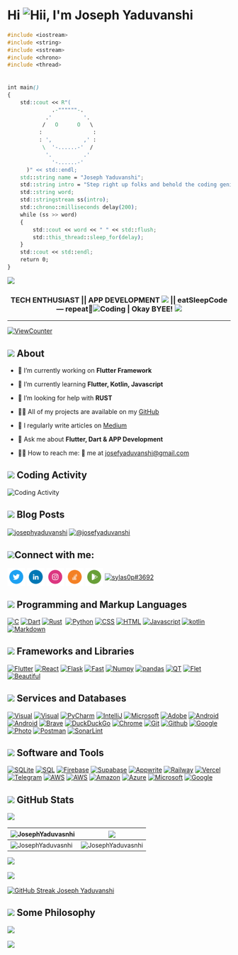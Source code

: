 # Hi  <img src="https://media.giphy.com/media/2MevupEaJcDhIOpRYz/giphy.gif" width="48" alt="Hii">, I'm Joseph Yaduvanshi

```css
#include <iostream>
#include <string>
#include <sstream>
#include <chrono>
#include <thread>


int main()
{
    std::cout << R"(
              .-""""""-.
            .'          '.
           /   O      O   \
          :                :
          : ',          ,' :
           \  '-......-'  /
            '.          .'
              '-......-'
      )" << std::endl;
    std::string name = "Joseph Yaduvanshi";
    std::string intro = "Step right up folks and behold the coding genius of "+ name + "." + "\nI'll take your boring old apps and turn them into Flutter-ific masterpieces.\nAnd when I'm done, I'll add a dash of Python magic to make sure everything runs like a dream.\nSo don't just sit there, let's build something amazing together! ";
    std::string word;
    std::stringstream ss(intro);
    std::chrono::milliseconds delay(200);
    while (ss >> word)
    {
        std::cout << word << " " << std::flush;
        std::this_thread::sleep_for(delay);
    }
    std::cout << std::endl;
    return 0;
}
```

![](https://readme-typing-svg.demolab.com/?lines=Full-stack%20developer%20with%207+%20years%20of%20experience;%20Expert%20in%20Flutter,%20Python,%20and%20web%20scraping;%20Intermediate%20in%20multiple%20languages%20and%20technologies;%20Sci-fi%20enthusiast%20and%20self-motivated%20learner;%20Skilled%20in%20Git;Constantly%20expanding%20my%20tech%20stack;Passion%20for%20new%20technologies&font=Pacifico&duration=3000&pause=1000&color=F72E7DFF&center=true&vCenter=true&width=450&height=100&size=20)

<h3 align="center">TECH ENTHUSIAST || APP
DEVELOPMENT <img src="https://media.giphy.com/media/vjSpbJ9VuX9gojDttn/giphy.gif" width="25"> || eatSleepCode —
repeat👨<img src="https://media.giphy.com/media/cIn5fTcjnKhStIeAef/giphy.gif" width="28" alt="Coding"> | Okay
BYEE! <img src="https://media.giphy.com/media/xAqHUL21pMHe0/giphy.gif" width="30"> </h3>

----


<a href="https://github.com/josephyaduvanshi/github_view_counter">
    <img src="https://github-tools-josef.up.railway.app/views-counts?username=josephyaduvanshi" alt="ViewCounter">
</a>

## <img src="https://media.giphy.com/media/PjJ3G4xhh8KK6jQzqP/giphy.gif" width="34"> About

- 🔭 I’m currently working on **Flutter Framework**

- 🌱 I’m currently learning **Flutter, Kotlin, Javascript**

- 🤝 I’m looking for help with **RUST**

- 👨‍💻 All of my projects are available on my [GitHub](https://github.com/JOSEPHYADUVANSHI)

- 📝 I regularly write articles on [Medium](https://josefyaduvanshi.medium.com/)

- 💬 Ask me about **Flutter, Dart & APP Development**

- 🙋🏻 How to reach me: 📩 me at [josefyaduvanshi@gmail.com](mailto:)

## <img src="https://media.giphy.com/media/iV6Ykak9ZBzgX7tOk6/giphy.gif" width=35> Coding Activity

<img src="https://wakatime.com/share/@josephyaduvanshi/2601cbf5-9f97-46c7-8235-51f484fd5bd7.svg" alt="Coding Activity">

## <img src="https://media.giphy.com/media/PH1TxJq570y68qujjO/giphy.gif" width="30"> Blog Posts

<p>
<a href="https://dev.to/josephyaduvanshi" target="blank"><img align="center" src="https://img.icons8.com/?id=19293&format=png&size=96&name=icons8-code-96.png&fromSite=true&token=&color=000000" alt="josephyaduvanshi" height="30" width="40" /></a>
<a href="https://medium.com/@josefyaduvanshi" target="blank"><img align="center" src="https://img.icons8.com/color-glass/96/000000/medium-monogram.png" alt="@josefyaduvanshi" width="40" /></a>
</p>

## <img src="https://media.giphy.com/media/Ajy6OhLXsMYFDBnv8m/giphy.gif" width= "34">Connect with me:

<p>
<a href="https://twitter.com/josefyaduvanshi" target="blank"><img align="center" src="https://github.com/aritraroy/social-icons/blob/master/twitter-icon.png?raw=true" alt="josefyaduvanshi"  width="40" /></a>
<a href="https://linkedin.com/in/josephyaduvanshi" target="blank"><img align="center" src="https://github.com/aritraroy/social-icons/blob/master/linkedin-icon.png?raw=true" alt="josephyaduvanshi"  width="40" /></a>
<a href="https://instagram.com/joseph_yaduvanshi" target="blank"><img align="center" src="https://github.com/aritraroy/social-icons/blob/master/instagram-icon.png?raw=true" alt="joseph_yaduvanshi"  width="40" /></a>
<a href="https://stackoverflow.com/users/151445/joseph-yaduvanshi" target="blank"><img align="center" src="https://github.com/aritraroy/social-icons/blob/master/stackoverflow-icon.png?raw=true" alt="joseph_yaduvanshi"  width="40" /></a>
<a href="https://stackoverflow.com/users/151445/joseph-yaduvanshi" target="blank"><img align="center" src="https://raw.githubusercontent.com/aritraroy/social-icons/master/play-store-icon.png" alt="joseph_yaduvanshi"  width="40" /></a>
<a href="https://discord.gg/sylas0p#3692" target="blank"><img align="center" src="https://img.icons8.com/?id=alUj8grSk3RX&format=svg&size=240&name=icons8-discord.svg&fromSite=true&token=&color=000000" alt="sylas0p#3692"  width="40" /></a>
</p>

## <img src="https://media.giphy.com/media/f7omQNmgiyjj5sffvZ/giphy.gif" width="35"> Programming and Markup Languages

  <p>
<a href="https://github.com/josephyaduvanshi/github_view_counter"><img alt="C" src="https://img.shields.io/static/v1?label=&message=C%2B%2B&labelColor=%23862598&color=%23862598&logoWidth=0&logo=cplusplus&logoColor=white&style=plastic"></a> <a href="https://github.com/josephyaduvanshi/github_view_counter"><img alt="Dart" src="https://img.shields.io/static/v1?label=&message=Dart&labelColor=%237dae66&color=%237dae66&logoWidth=0&logo=dart&logoColor=white&style=plastic"></a> <a href="https://github.com/josephyaduvanshi/github_view_counter"><img alt="Rust" src="https://img.shields.io/static/v1?label=&message=Rust&labelColor=607d8b&color=%23919a24&logoWidth=0&logo=Rust&logoColor=white&style=plastic"></a> <a href="https://github.com/josephyaduvanshi/github_view_counter"><img alt="" src="https://img.shields.io/static/v1?label=&message=.Net&labelColor=607d8b&color=%2347ad4e&logoWidth=0&logo=dotnet&logoColor=white&style=plastic"></a> <a href="https://github.com/josephyaduvanshi/github_view_counter"><img alt="Python" src="https://img.shields.io/static/v1?label=&message=Python&labelColor=%237bd48a&color=%237bd48a&logoWidth=0&logo=Python&logoColor=white&style=plastic"></a> <a href="https://github.com/josephyaduvanshi/github_view_counter"><img alt="CSS" src="https://img.shields.io/static/v1?label=&message=CSS&labelColor=%23a224b4&color=%23a224b4&logoWidth=0&logo=css3&logoColor=white&style=plastic"></a> <a href="https://github.com/josephyaduvanshi/github_view_counter"><img alt="HTML" src="https://img.shields.io/static/v1?label=&message=HTML&labelColor=%23d5abce&color=%23d5abce&logoWidth=0&logo=html5&logoColor=white&style=plastic"></a> <a href="https://github.com/josephyaduvanshi/github_view_counter"><img alt="Javascript" src="https://img.shields.io/static/v1?label=&message=Javascript&labelColor=%231ab1ad&color=%231ab1ad&logoWidth=0&logo=javascript&logoColor=white&style=plastic"></a> <a href="https://github.com/josephyaduvanshi/github_view_counter"><img alt="kotlin" src="https://img.shields.io/static/v1?label=&message=kotlin&labelColor=%23d025b3&color=%23d025b3&logoWidth=15&logo=kotlin&logoColor=white&style=plastic"></a> <a href="https://github.com/josephyaduvanshi/github_view_counter"><img alt="Markdown" src="https://img.shields.io/static/v1?label=&message=Markdown&labelColor=%233e58c8&color=%233e58c8&logoWidth=0&logo=markdown&logoColor=white&style=plastic"></a>
  </p>

## <img src="https://media.giphy.com/media/3o7TKSjRrfIPjeUGic/giphy.gif" width="35"> Frameworks and Libraries

<p>
<a href="https://github.com/josephyaduvanshi/github_view_counter"><img alt="Flutter" src="https://img.shields.io/static/v1?label=&message=Flutter&labelColor=%2309bf7c&color=%2309bf7c&logoWidth=0&logo=flutter&logoColor=white&style=plastic"></a> <a href="https://github.com/josephyaduvanshi/github_view_counter"><img alt="React" src="https://img.shields.io/static/v1?label=&message=React+Native&labelColor=%2372d684&color=%2372d684&logoWidth=0&logo=react&logoColor=white&style=plastic"></a> <a href="https://github.com/josephyaduvanshi/github_view_counter"><img alt="Flask" src="https://img.shields.io/static/v1?label=&message=Flask&labelColor=%23b2c106&color=%23b2c106&logoWidth=0&logo=flask&logoColor=white&style=plastic"></a> <a href="https://github.com/josephyaduvanshi/github_view_counter"><img alt="Fast" src="https://img.shields.io/static/v1?label=&message=Fast+API&labelColor=%2316c0a2&color=%2316c0a2&logoWidth=0&logo=fastapi&logoColor=white&style=plastic"></a> <a href="https://github.com/josephyaduvanshi/github_view_counter"><img alt="Numpy" src="https://img.shields.io/static/v1?label=&message=Numpy&labelColor=%236ff377&color=%236ff377&logoWidth=0&logo=numpy&logoColor=white&style=plastic"></a> <a href="https://github.com/josephyaduvanshi/github_view_counter"><img alt="pandas" src="https://img.shields.io/static/v1?label=&message=pandas&labelColor=%23cfa726&color=%23cfa726&logoWidth=0&logo=pandas&logoColor=white&style=plastic"></a> <a href="https://github.com/josephyaduvanshi/github_view_counter"><img alt="QT" src="https://img.shields.io/static/v1?label=&message=QT&labelColor=%23f6db29&color=%23f6db29&logoWidth=0&logo=qt&logoColor=white&style=plastic"></a> <a href="https://github.com/josephyaduvanshi/github_view_counter"><img alt="Flet" src="https://img.shields.io/static/v1?label=&message=Flet&labelColor=%2337c39a&color=%2337c39a&logoWidth=0&logo=flet&logoColor=white&style=plastic"></a> <a href="https://github.com/josephyaduvanshi/github_view_counter"><img alt="Beautiful" src="https://img.shields.io/static/v1?label=&message=Beautiful+Soup&labelColor=%23ddd1a4&color=%23ddd1a4&logoWidth=0&logo=beautifulsoup&logoColor=white&style=plastic"></a>
</p>

## <img src="https://media.giphy.com/media/Ig7btntW8d1LtMjCa1/giphy.gif" width="35"> Services and Databases

<p>
<a href="https://github.com/josephyaduvanshi/github_view_counter"><img alt="Visual" src="https://img.shields.io/static/v1?label=&message=Visual+Studio+Code&labelColor=%233becbc&color=%233becbc&logoWidth=0&logo=visualstudiocode&logoColor=white&style=plastic"></a> <a href="https://github.com/josephyaduvanshi/github_view_counter"><img alt="Visual" src="https://img.shields.io/static/v1?label=&message=Visual+Studio&labelColor=%235d9bb2&color=%235d9bb2&logoWidth=0&logo=visualstudio&logoColor=white&style=plastic"></a> <a href="https://github.com/josephyaduvanshi/github_view_counter"><img alt="PyCharm" src="https://img.shields.io/static/v1?label=&message=PyCharm&labelColor=%23b5bb11&color=%23b5bb11&logoWidth=0&logo=pycharm&logoColor=white&style=plastic"></a> <a href="https://github.com/josephyaduvanshi/github_view_counter"><img alt="IntelliJ" src="https://img.shields.io/static/v1?label=&message=IntelliJ+Idea&labelColor=%23ff4ab7&color=%23ff4ab7&logoWidth=0&logo=intellijidea&logoColor=white&style=plastic"></a> <a href="https://github.com/josephyaduvanshi/github_view_counter"><img alt="Microsoft" src="https://img.shields.io/static/v1?label=&message=Microsoft+Office&labelColor=%232f2c1b&color=%232f2c1b&logoWidth=0&logo=microsoftoffice&logoColor=white&style=plastic"></a> <a href="https://github.com/josephyaduvanshi/github_view_counter"><img alt="Adobe" src="https://img.shields.io/static/v1?label=&message=Adobe+Tools&labelColor=%23394f11&color=%23394f11&logoWidth=0&logo=adobecreativecloud&logoColor=white&style=plastic"></a> <a href="https://github.com/josephyaduvanshi/github_view_counter"><img alt="Android" src="https://img.shields.io/static/v1?label=&message=Android&labelColor=%23f58cd1&color=%23f58cd1&logoWidth=0&logo=android&logoColor=white&style=plastic"></a> <a href="https://github.com/josephyaduvanshi/github_view_counter"><img alt="Android" src="https://img.shields.io/static/v1?label=&message=Android+Studio&labelColor=%238fbd1d&color=%238fbd1d&logoWidth=0&logo=androidstudio&logoColor=white&style=plastic"></a> <a href="https://github.com/josephyaduvanshi/github_view_counter"><img alt="Brave" src="https://img.shields.io/static/v1?label=&message=Brave&labelColor=%239e669a&color=%239e669a&logoWidth=0&logo=brave&logoColor=white&style=plastic"></a> <a href="https://github.com/josephyaduvanshi/github_view_counter"><img alt="DuckDuckGo" src="https://img.shields.io/static/v1?label=&message=DuckDuckGo&labelColor=%23b09711&color=%23b09711&logoWidth=0&logo=duckduckgo&logoColor=white&style=plastic"></a> <a href="https://github.com/josephyaduvanshi/github_view_counter"><img alt="Chrome" src="https://img.shields.io/static/v1?label=&message=Chrome&labelColor=%23f8e7bc&color=%23f8e7bc&logoWidth=0&logo=googlechrome&logoColor=white&style=plastic"></a> <a href="https://github.com/josephyaduvanshi/github_view_counter"><img alt="Git" src="https://img.shields.io/static/v1?label=&message=Git&labelColor=%236e7165&color=%236e7165&logoWidth=0&logo=git&logoColor=white&style=plastic"></a> <a href="https://github.com/josephyaduvanshi/github_view_counter"><img alt="Github" src="https://img.shields.io/static/v1?label=&message=Github+Desktop&labelColor=%23e06a5f&color=%23e06a5f&logoWidth=0&logo=github&logoColor=white&style=plastic"></a> <a href="https://github.com/josephyaduvanshi/github_view_counter"><img alt="Google" src="https://img.shields.io/static/v1?label=&message=Google+Sheets&labelColor=%2301f9b5&color=%2301f9b5&logoWidth=0&logo=googlesheets&logoColor=white&style=plastic"></a> <a href="https://github.com/josephyaduvanshi/github_view_counter"><img alt="Photo" src="https://img.shields.io/static/v1?label=&message=Photo+Pea&labelColor=%23a784fd&color=%23a784fd&logoWidth=0&logo=photopea&logoColor=white&style=plastic"></a> <a href="https://github.com/josephyaduvanshi/github_view_counter"><img alt="Postman" src="https://img.shields.io/static/v1?label=&message=Postman&labelColor=%230b982e&color=%230b982e&logoWidth=0&logo=postman&logoColor=white&style=plastic"></a> <a href="https://github.com/josephyaduvanshi/github_view_counter"><img alt="SonarLint" src="https://img.shields.io/static/v1?label=&message=SonarLint&labelColor=%230c0e1f&color=%230c0e1f&logoWidth=0&logo=sonarlint&logoColor=white&style=plastic"></a>
</p>

## <img src="https://media.giphy.com/media/Vf3ZKdillTMOOaOho0/giphy.gif" width="35"> Software and Tools

<p>
<a href="https://github.com/josephyaduvanshi/github_view_counter"><img alt="SQLite" src="https://img.shields.io/static/v1?label=&message=SQLite&labelColor=%234a8946&color=%234a8946&logoWidth=0&logo=sqlite&logoColor=white&style=plastic"></a> <a href="https://github.com/josephyaduvanshi/github_view_counter"><img alt="SQL" src="https://img.shields.io/static/v1?label=&message=SQL&labelColor=%2386798b&color=%2386798b&logoWidth=0&logo=amazondynamodb&logoColor=white&style=plastic"></a> <a href="https://github.com/josephyaduvanshi/github_view_counter"><img alt="Firebase" src="https://img.shields.io/static/v1?label=&message=Firebase&labelColor=%235f4784&color=%235f4784&logoWidth=0&logo=firebase&logoColor=white&style=plastic"></a> <a href="https://github.com/josephyaduvanshi/github_view_counter"><img alt="Supabase" src="https://img.shields.io/static/v1?label=&message=Supabase&labelColor=%23822878&color=%23822878&logoWidth=0&logo=supabase&logoColor=white&style=plastic"></a> <a href="https://github.com/josephyaduvanshi/github_view_counter"><img alt="Appwrite" src="https://img.shields.io/static/v1?label=&message=Appwrite&labelColor=%236d273c&color=%236d273c&logoWidth=0&logo=appwrite&logoColor=white&style=plastic"></a> <a href="https://github.com/josephyaduvanshi/github_view_counter"><img alt="Railway" src="https://img.shields.io/static/v1?label=&message=Railway&labelColor=%23bf1b91&color=%23bf1b91&logoWidth=0&logo=railway&logoColor=white&style=plastic"></a> <a href="https://github.com/josephyaduvanshi/github_view_counter"><img alt="Vercel" src="https://img.shields.io/static/v1?label=&message=Vercel&labelColor=%2312174f&color=%2312174f&logoWidth=0&logo=vercel&logoColor=white&style=plastic"></a> <a href="https://github.com/josephyaduvanshi/github_view_counter"><img alt="Telegram" src="https://img.shields.io/static/v1?label=&message=Telegram-API&labelColor=%231601fd&color=%231601fd&logoWidth=0&logo=telegram&logoColor=white&style=plastic"></a> <a href="https://github.com/josephyaduvanshi/github_view_counter"><img alt="AWS" src="https://img.shields.io/static/v1?label=&message=AWS+Lambda&labelColor=%232a0c01&color=%232a0c01&logoWidth=0&logo=awslambda&logoColor=white&style=plastic"></a> <a href="https://github.com/josephyaduvanshi/github_view_counter"><img alt="AWS" src="https://img.shields.io/static/v1?label=&message=AWS&labelColor=%236cd338&color=%236cd338&logoWidth=0&logo=amazonaws&logoColor=white&style=plastic"></a> <a href="https://github.com/josephyaduvanshi/github_view_counter"><img alt="Amazon" src="https://img.shields.io/static/v1?label=&message=Amazon+EC2&labelColor=%23edf974&color=%23edf974&logoWidth=0&logo=amazonec2&logoColor=white&style=plastic"></a> <a href="https://github.com/josephyaduvanshi/github_view_counter"><img alt="Azure" src="https://img.shields.io/static/v1?label=&message=Azure+Functions&labelColor=%2327a1a7&color=%2327a1a7&logoWidth=0&logo=azurefunctions&logoColor=white&style=plastic"></a> <a href="https://github.com/josephyaduvanshi/github_view_counter"><img alt="Microsoft" src="https://img.shields.io/static/v1?label=&message=Microsoft+Azure&labelColor=%235d28ff&color=%235d28ff&logoWidth=0&logo=microsoftazure&logoColor=white&style=plastic"></a> <a href="https://github.com/josephyaduvanshi/github_view_counter"><img alt="Google" src="https://img.shields.io/static/v1?label=&message=Google+Cloud+Platform&labelColor=%23f7c400&color=%23f7c400&logoWidth=0&logo=googlecloud&logoColor=white&style=plastic"></a>
</p>

## <img src="https://media.giphy.com/media/jUQHpQ3UjFBfRlQekP/giphy.gif" width="35"> GitHub Stats

![](https://github-profile-trophy.vercel.app/?username=josephyaduvanshi&theme=darkhub&no-frame=true&no-bg=false&margin-w=8&margin-h=8&row=10&column=7)

| <img align="center" src="https://github-readme-stats.vercel.app/api?username=josephyaduvanshi&show_icons=true&include_all_commits=true&theme=ocean_dark&hide_border=true" alt="JosephYaduvasnhi" /> | <img align="center" src="https://github-readme-stats.vercel.app/api/top-langs/?username=josephyaduvanshi&layout=compact&theme=ocean_dark&hide_border=true" />                 |
|-----------------------------------------------------------------------------------------------------------------------------------------------------------------------------------------------------|-------------------------------------------------------------------------------------------------------------------------------------------------------------------------------|
| <img align="center" src="https://github-profile-summary-cards.vercel.app/api/cards/repos-per-language?username=josephyaduvanshi&theme=tokyonight" alt="JosephYaduvasnhi" />                         | <img align="center" src="https://github-profile-summary-cards.vercel.app/api/cards/most-commit-language?username=josephyaduvanshi&theme=tokyonight" alt="JosephYaduvasnhi" /> |

![](https://github-profile-summary-cards.vercel.app/api/cards/profile-details?username=josephyaduvanshi&theme=tokyonight)

![](https://github-readme-activity-graph.cyclic.app/graph?username=josephyaduvanshi&theme=tokyo-night)

[![GitHub Streak Joseph Yaduvanshi](https://github-readme-streak-stats.herokuapp.com?user=josephyaduvanshi&theme=tokyonight&border_radius=8)](https://git.io/streak-stats)

## <img src="https://media.giphy.com/media/TlK63EG3UD3YpQ46oZa/giphy.gif" width="32"> Some Philosophy

![](https://quotes-github-readme.vercel.app/api?type=horizontal&theme=nord)

[![](https://visitcount.itsvg.in/api?id=josephyaduvanshi&label=Profile%20Views&icon=8&pretty=false)](https://visitcount.itsvg.in)

